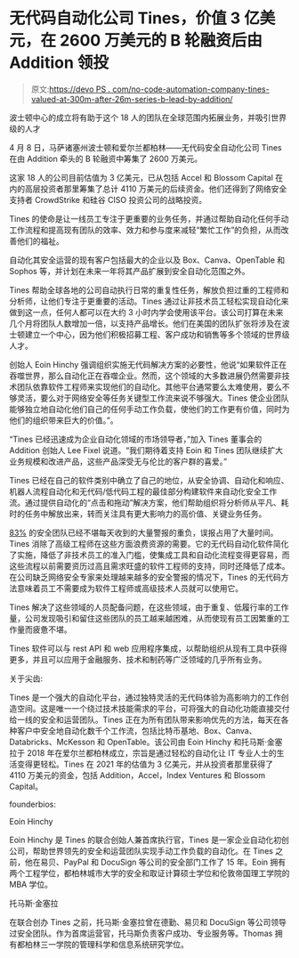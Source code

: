 # 无代码自动化公司 Tines，价值 3 亿美元，在 2600 万美元的 B 轮融资后由 Addition 领投

> 原文:[https://devo PS . com/no-code-automation-company-tines-valued-at-300m-after-26m-series-b-lead-by-addition/](https://devops.com/no-code-automation-company-tines-valued-at-300m-after-26m-series-b-led-by-addition/)

波士顿中心的成立将有助于这个 18 人的团队在全球范围内拓展业务，并吸引世界级的人才

4 月 8 日，马萨诸塞州波士顿和爱尔兰都柏林——无代码安全自动化公司 Tines 在由 Addition 牵头的 B 轮融资中筹集了 2600 万美元。

这家 18 人的公司目前估值为 3 亿美元，已从包括 Accel 和 Blossom Capital 在内的高层投资者那里筹集了总计 4110 万美元的后续资金。他们还得到了网络安全支持者 CrowdStrike 和硅谷 CISO 投资公司的战略投资。

Tines 的使命是让一线员工专注于更重要的业务任务，并通过帮助自动化任何手动工作流程和提高现有团队的效率、效力和参与度来减轻“繁忙工作”的负担，从而改善他们的福祉。

自动化其安全运营的现有客户包括最大的企业以及 Box、Canva、OpenTable 和 Sophos 等，并计划在未来一年将其产品扩展到安全自动化范围之外。

Tines 帮助全球各地的公司自动执行日常的重复性任务，解放负担过重的工程师和分析师，让他们专注于更重要的活动。Tines 通过让非技术员工轻松实现自动化来做到这一点，任何人都可以在大约 3 小时内学会使用该平台。该公司打算在未来几个月将团队人数增加一倍，以支持产品增长。他们在美国的团队扩张将涉及在波士顿建立一个中心，因为他们积极招募工程、客户成功和销售等多个领域的世界级人才。

创始人 Eoin Hinchy 强调组织实施无代码解决方案的必要性，他说“如果软件正在吞噬世界，那么自动化正在吞噬企业。然而，这个领域的大多数进展仍然需要非技术团队依靠软件工程师来实现他们的自动化。其他平台通常要么太难使用，要么不够灵活，要么对于网络安全等任务关键型工作流来说不够强大。Tines 使企业团队能够独立地自动化他们自己的任何手动工作负载，使他们的工作更有价值，同时为他们的组织带来巨大的价值。”。

“Tines 已经迅速成为企业自动化领域的市场领导者，”加入 Tines 董事会的 Addition 创始人 Lee Fixel 说道。“我们期待着支持 Eoin 和 Tines 团队继续扩大业务规模和改进产品，这些产品深受无与伦比的客户群的喜爱。”

Tines 已经在自己的软件类别中确立了自己的地位，从安全协调、自动化和响应、机器人流程自动化和无代码/低代码工程的最佳部分构建软件来自动化安全工作流。通过提供自动化的“点击和拖动”解决方案，他们帮助组织将分析师从平凡、耗时的任务中解放出来，转而关注具有更大影响力的高价值、关键业务任务。

[83%](https://www.computerweekly.com/news/252485924/Majority-of-security-pros-fed-up-with-alert-fatigue) 的安全团队已经不堪每天收到的大量警报的重负，误报占用了大量时间。Tines 消除了高级工程师在这些方面浪费资源的需要。它的无代码自动化软件简化了实施，降低了非技术员工的准入门槛，使集成工具和自动化流程变得更容易，而这些流程以前需要资历过高且需求旺盛的软件工程师的支持，同时还降低了成本。在公司缺乏网络安全专家来处理越来越多的安全警报的情况下，Tines 的无代码方法意味着员工不需要成为软件工程师或高级技术人员就可以使用它。

Tines 解决了这些领域的人员配备问题，在这些领域，由于重复、低履行率的工作量，公司发现吸引和留住这些团队的员工越来越困难，从而使现有员工因繁重的工作量而疲惫不堪。

Tines 软件可以与 rest API 和 web 应用程序集成，以帮助组织从现有工具中获得更多，并且可以应用于金融服务、技术和制药等广泛领域的几乎所有业务。

关于尖齿:

Tines 是一个强大的自动化平台，通过独特灵活的无代码体验为高影响力的工作创造空间。这是唯一一个绕过技术技能需求的平台，可将强大的自动化功能直接交付给一线的安全和运营团队。Tines 正在为所有团队带来影响优先的方法，每天在各种客户中安全地自动化数千个工作流，包括比特币基地、Box、Canva、Databricks、McKesson 和 OpenTable。该公司由 Eoin Hinchy 和托马斯·金塞拉于 2018 年在爱尔兰都柏林成立，宗旨是通过轻松的自动化让 IT 专业人士的生活变得更轻松。Tines 在 2021 年的估值为 3 亿美元，并从投资者那里获得了 4110 万美元的资金，包括 Addition，Accel，Index Ventures 和 Blossom Capital。

founderbios:

Eoin Hinchy

Eoin Hinchy 是 Tines 的联合创始人兼首席执行官，Tines 是一家企业自动化初创公司，帮助世界领先的安全和运营团队实现手动工作负载的自动化。在 Tines 之前，他在易贝、PayPal 和 DocuSign 等公司的安全部门工作了 15 年。Eoin 拥有两个工程学位，都柏林城市大学的安全和取证计算硕士学位和伦敦帝国理工学院的 MBA 学位。

托马斯·金塞拉

在联合创办 Tines 之前，托马斯·金塞拉曾在德勤、易贝和 DocuSign 等公司领导过安全团队。作为首席运营官，托马斯负责客户成功、专业服务等。Thomas 拥有都柏林三一学院的管理科学和信息系统研究学位。